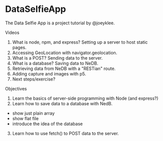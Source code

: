 # DataSelfieApp
The Data Selfie App is a project tutorial by @joeyklee.

Videos

1. What is node, npm, and express? Setting up a server to host static pages.
2. Accessing GeoLocation with navigator.geolocation.
3. What is a POST? Sending data to the server.
4. What is a database? Saving data to NeDB.
5. Retrieving data from NeDB with a "RESTian" route.
6. Adding capture and images with p5.
7. Next steps/exercise?

Objectives

1. Learn the basics of server-side programming with Node (and express?)
2. Learn how to save data to a database with NedB.
* show just plain array
* show flat file
* introduce the idea of the database
3. Learn how to use fetch() to POST data to the server.
